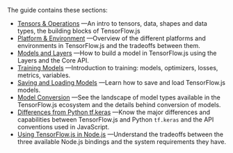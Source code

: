 The guide contains these sections:

* [Tensors & Operations](tensor_operations.md) —An intro to tensors, data, shapes
  and data types, the building blocks of TensorFlow.js
* [Platform & Environment](platform_environment.md) —Overview of the different
  platforms and environments in TensorFlow.js and the tradeoffs between them.
* [Models and Layers](models_and_layers.md) —How to build a model in
  TensorFlow.js using the Layers and the Core API.
* [Training Models](train_models.md) —Introduction to training: models,
  optimizers, losses, metrics, variables.
* [Saving and Loading Models](save_load.md) —Learn how to save and load
  TensorFlow.js models.
* [Model Conversion](conversion.md) —See the landscape of model types available
  in the TensorFlow.js ecosystem and the details behind conversion of models.
* [Differences from Python tf.keras](layers_for_keras_users.md) —Know the major
  differences and capabilities between TensorFlow.js and Python `tf.keras` and
  the API conventions used in JavaScript.
* [Using TensorFlow.js in Node.js](nodejs.md) —Understand the tradeoffs between
  the three available Node.js bindings and the system requirements they have.
